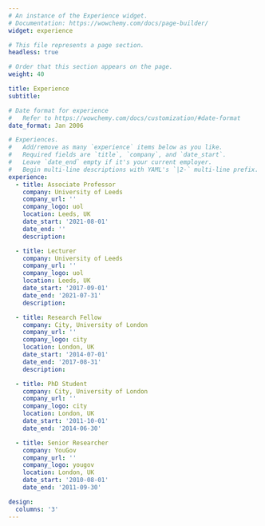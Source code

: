 ```yaml
---
# An instance of the Experience widget.
# Documentation: https://wowchemy.com/docs/page-builder/
widget: experience

# This file represents a page section.
headless: true

# Order that this section appears on the page.
weight: 40

title: Experience
subtitle:

# Date format for experience
#   Refer to https://wowchemy.com/docs/customization/#date-format
date_format: Jan 2006

# Experiences.
#   Add/remove as many `experience` items below as you like.
#   Required fields are `title`, `company`, and `date_start`.
#   Leave `date_end` empty if it's your current employer.
#   Begin multi-line descriptions with YAML's `|2-` multi-line prefix.
experience:
  - title: Associate Professor
    company: University of Leeds
    company_url: ''
    company_logo: uol
    location: Leeds, UK
    date_start: '2021-08-01'
    date_end: ''
    description:

  - title: Lecturer
    company: University of Leeds
    company_url: ''
    company_logo: uol
    location: Leeds, UK
    date_start: '2017-09-01'
    date_end: '2021-07-31'
    description:

  - title: Research Fellow
    company: City, University of London
    company_url: ''
    company_logo: city
    location: London, UK
    date_start: '2014-07-01'
    date_end: '2017-08-31'
    description:

  - title: PhD Student
    company: City, University of London
    company_url: ''
    company_logo: city
    location: London, UK
    date_start: '2011-10-01'
    date_end: '2014-06-30'

  - title: Senior Researcher
    company: YouGov
    company_url: ''
    company_logo: yougov
    location: London, UK
    date_start: '2010-08-01'
    date_end: '2011-09-30'

design:
  columns: '3'
---
```

